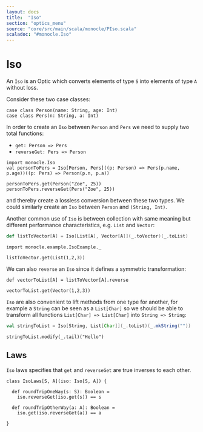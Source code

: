 ```yaml
---
layout: docs
title:  "Iso"
section: "optics_menu"
source: "core/src/main/scala/monocle/PIso.scala"
scaladoc: "#monocle.Iso"
---
```

# Iso

An `Iso` is an Optic which converts elements of type `S` into elements of type `A` without loss.

Consider these two case classes:

```tut:silent
case class Person(name: String, age: Int)
case class Pers(n: String, a: Int)
```

In order to create an `Iso` between `Person` and `Pers` we need to supply two total functions:

* `get: Person => Pers`
* `reverseGet: Pers => Person`

```tut:silent
import monocle.Iso
val personToPers = Iso[Person, Pers]((p: Person) => Pers(p.name, p.age))((p: Pers) => Person(p.n, p.a))
```

```tut
personToPers.get(Person("Zoe", 25))
personToPers.reverseGet(Pers("Zoe", 25))
```

and thereby create a lossless conversion between these two types. We could similarly create an `Iso` between `Person` and `(String, Int)`.

Another common use of `Iso` is between collection with same meaning but different performance characteristics, e.g. `List` and `Vector`:

```scala
def listToVector[A] = Iso[List[A], Vector[A]](_.toVector)(_.toList)
```

```tut:invisible
import monocle.example.IsoExample._
```

```tut
listToVector.get(List(1,2,3))
```

We can also `reverse` an `Iso` since it defines a symmetric transformation:

```tut
def vectorToList[A] = listToVector[A].reverse

vectorToList.get(Vector(1,2,3))
```

`Iso` are also convenient to lift methods from one type for another, for example a `String` can be seen as a `List[Char]`
so we should be able to transform all functions `List[Char] => List[Char]` into `String => String`:

```scala
val stringToList = Iso[String, List[Char]](_.toList)(_.mkString(""))
```

```tut
stringToList.modify(_.tail)("Hello")
```

## Laws

`Iso` laws specifies that `get` and `reverseGet` are true inverses to each other.

```tut:silent
class IsoLaws[S, A](iso: Iso[S, A]) {

  def roundTripOneWay(s: S): Boolean =
    iso.reverseGet(iso.get(s)) == s

  def roundTripOtherWay(a: A): Boolean =
    iso.get(iso.reverseGet(a)) == a

}
```

